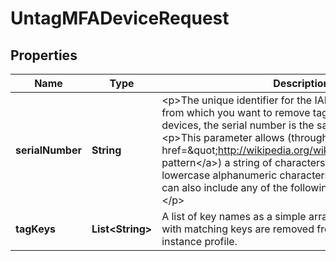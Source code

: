 

# UntagMFADeviceRequest


## Properties

| Name | Type | Description | Notes |
|------------ | ------------- | ------------- | -------------|
|**serialNumber** | **String** | &lt;p&gt;The unique identifier for the IAM virtual MFA device from which you want to remove tags. For virtual MFA devices, the serial number is the same as the ARN.&lt;/p&gt; &lt;p&gt;This parameter allows (through its &lt;a href&#x3D;\&quot;http://wikipedia.org/wiki/regex\&quot;&gt;regex pattern&lt;/a&gt;) a string of characters consisting of upper and lowercase alphanumeric characters with no spaces. You can also include any of the following characters: _+&#x3D;,.@-&lt;/p&gt; |  |
|**tagKeys** | **List&lt;String&gt;** | A list of key names as a simple array of strings. The tags with matching keys are removed from the specified instance profile. |  |



